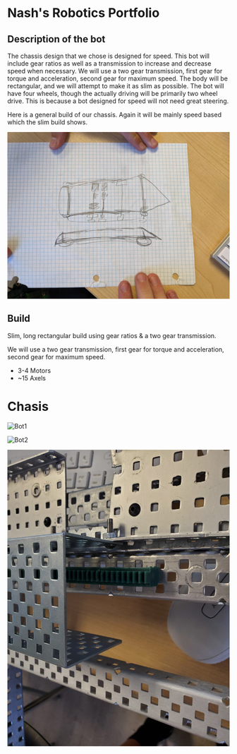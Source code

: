 # Nash's Robotics Portfolio

## Description of the bot

The chassis design that we chose is designed for speed. This bot will include gear ratios as well as a transmission to increase and decrease speed when necessary. We will use a two gear transmission, first gear for torque and acceleration, second gear for maximum speed. The body will be rectangular, and we will attempt to make it as slim as possible. The bot will have four wheels, though the actually driving will be primarily two wheel drive. This is because a bot designed for speed will not need great steering.

Here is a general build of our chassis. Again it will be mainly speed based which the slim build shows.

![DiagramOfChassis](https://github.com/nashale/roboticsportfolio/blob/main/images/diagram.jpg?raw=true)

## Build
Slim, long rectangular build using gear ratios & a two gear transmission.

We will use a two gear transmission, first gear for torque and acceleration, second gear for maximum speed.

* 3-4 Motors
* ~15 Axels

# Chasis

![Bot1](https://github.com/nashale/roboticsportfolio/blob/main/images/bot1.jpg?raw=true)

![Bot2](https://github.com/nashale/roboticsportfolio/blob/main/images/bot2.jpg?raw=true)

![Bot3](https://github.com/nashale/roboticsportfolio/blob/main/images/bot3.jpg?raw=true)
